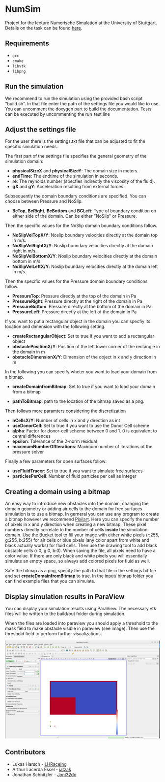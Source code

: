 # NumSim
Project for the lecture Numerische Simulation at the University of Stuttgart. Details on the task can be found [here](https://numsim-exercises.readthedocs.io/en/latest/index.html).

## Requirements
* `gcc`
* `cmake`
* `libvtk`
* `libpng` 


## Run the simulation
We recommend to run the simulation using the provided bash script "build.sh". In that file enter the path of the settings file you would like to use. You can uncomment the doxygen part to build the documentation. Tests can be executed by uncommenting the run_test line

## Adjust the settings file
For the user there is the settings.txt file that can be adjusted to 
fit the specific simulation needs. 

The first part of the settings file specifies the general geometry 
of the simulation domain:

* **physicalSizeX** and **physicalSizeY**: The domain size in meters.
* **endTime**: The endtime of the simulation in seconds.
* **re**: The reynolds number (specfies indirectly the viscosity of the fluid).
* **gX** and **gY**: Acceleration resulting from external forces.

Subsequently the domain boundary conditions are specified. You can choose between Pressure and NoSlip.

* **BcTop**, **BcRight**, **BcBottom** and **BCLeft**: Type of boundary condition on either side of the domain. Can be either "NoSlip" or Pressure.

Then the specific values for the NoSlip domain boundary conditions follow.

* **NoSlipVelTopX/Y**: Noslip boundary velocities directly at the domain top in m/s.
* **NoSlipVelRightX/Y**: Noslip boundary velocities directly at the domain right in m/s.
* **NoSlipVelBottomX/Y**: Noslip boundary velocities directly at the domain bottom in m/s.
* **NoSlipVelLeftX/Y**: Noslip boundary velocities directly at the domain left in m/s.

Then the specific values for the Pressure domain boundary conditions follow.

* **PressureTop**: Pressure directly at the top of the domain in Pa
* **PressureRight**: Pressure directly at the right of the domain in Pa
* **PressureBottom**: Pressure directly at the bottom of the domain in Pa
* **PressureLeft**: Pressure directly at the left of the domain in Pa

If you want to put a rectangular object in the domain you can specfiy its location 
and dimension with the following setting.

* **createRectangularObject**: Set to true if you want to add a rectangular object
* **obstaclePositionX/Y**: Position of the left lower corner of the rectangle in the domain in m 
* **obstacleDimensionX/Y**: Dimension of the object in x and y direction in m

In the following you can specify wheter you want to load your domain from a bitmap.

* **createDomainfromBitmap**: Set to true if you want to load your domain from a bitmap

* **pathToBitmap**: path to the location of the bitmap saved as a png.

Then follows more paramters considering the discretization

* **nCellsX/Y**: Number of cells in x and y direction as int
* **useDonorCell**: Set to true if you want to use the Donor Cell scheme
* **alpha**: Factor for donor-cell scheme between 0 and 1. 0 is equivalent to central differences
* **epsilon**: Tolerance of the 2-norm residual 
* **maximumNumberOfIterations**: Maximum number of iterations of the pressure solver 

Finally a few parameters for open surfaces follow:

* **useFluidTracer**: Set to true if you want to simulate free surfaces
* **particlesPerCell**: Number of fluid particles per cell as integer



## Creating a domain using a bitmap
An easy way to introduce new obstacles into the domain, changing the domain 
geometry or adding air cells to the domain for free surfaces simulation is to use 
a bitmap. In gerneral you can use any program to create a bitmap however we recommend
[Pixilart](https://www.pixilart.com/). Here you can specify the number of pixels 
in x and y direction when creating a new bitmap. These pixel numbers directly correlate to the number of cells **inside** the simulation domain. Use the Bucket 
tool to fill your image with either white pixels (r:255, g:255, b:255) for air cells 
or blue pixels (any color apart from white and black actually works) for fluid cells.
Then use the drawing tool to add black obstacle cells (r:0, g:0, b:0). When saving 
the file, all pixels need to have a color value. If there are only black and white 
pixels you will essentially simulate an empty space, so always add colored pixels 
for fluid as well.

Safe the bitmap as a png, specify the path to that file in the settings.txt file 
and set **createDomainfromBitmap** to true. In the input/ bitmap folder you can find 
example files that you can simulate. 


## Display simulation results in ParaView
You can display your simulation results using ParaView. The necessary vtk files
will be written to the build/out folder during simulation. 

When the files are loaded into paraview you should apply a threshold to the mask 
field to make obstacle visible in paraview (see image). Then use the threshold field to perform further visualizations. 

![mask](mask.png)



## Contributors

* Lukas Harsch - [LHRaceIng](https://github.com/LHRaceIng)
* Arthur Lacerda Essel - [iatzak](https://github.com/iatzak)
* Jonathan Schnitzler - [Joni32do](https://github.com/Joni32do)

